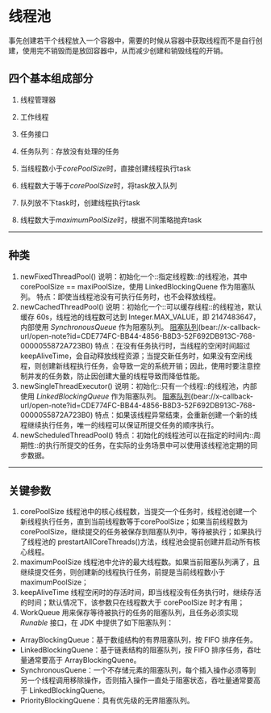 # 线程池

事先创建若干个线程放入一个容器中，需要的时候从容器中获取线程而不是自行创建，使用完不销毁而是放回容器中，从而减少创建和销毁线程的开销。

## 四个基本组成部分
1. 线程管理器
2. 工作线程
3. 任务接口
4. 任务队列：存放没有处理的任务

1. 当线程数小于*corePoolSize*时，直接创建线程执行task
2. 线程数大于等于*corePoolSize*时，将task放入队列
3. 队列放不下task时，创建线程执行task
4. 线程数大于*maximumPoolSize*时，根据不同策略抛弃task
---- 
## 种类
1. newFixedThreadPool() 
说明：初始化一个::指定线程数::的线程池，其中 corePoolSize == maxiPoolSize，使用 LinkedBlockingQuene 作为阻塞队列。
特点：即使当线程池没有可执行任务时，也不会释放线程。
2. newCachedThreadPool() 
说明：初始化一个::可以缓存线程::的线程池，默认缓存 60s，线程池的线程数可达到 Integer.MAX_VALUE，即 2147483647，内部使用 *SynchronousQueue* 作为阻塞队列。 [阻塞队列]()(bear://x-callback-url/open-note?id=CDE774FC-BB44-4856-B8D3-52F692DB913C-768-0000055872A723B0)
特点：在没有任务执行时，当线程的空闲时间超过 keepAliveTime，会自动释放线程资源；当提交新任务时，如果没有空闲线程，则创建新线程执行任务，会导致一定的系统开销；因此，使用时要注意控制并发的任务数，防止因创建大量的线程导致而降低性能。
3. newSingleThreadExecutor() 
说明：初始化::只有一个线程::的线程池，内部使用 *LinkedBlockingQueue* 作为阻塞队列。 [阻塞队列]()(bear://x-callback-url/open-note?id=CDE774FC-BB44-4856-B8D3-52F692DB913C-768-0000055872A723B0)
特点：如果该线程异常结束，会重新创建一个新的线程继续执行任务，唯一的线程可以保证所提交任务的顺序执行。
4. newScheduledThreadPool() 
特点：初始化的线程池可以在指定的时间内::周期性::的执行所提交的任务，在实际的业务场景中可以使用该线程池定期的同步数据。
---
## 关键参数
1. corePoolSize 
线程池中的核心线程数，当提交一个任务时，线程池创建一个新线程执行任务，直到当前线程数等于corePoolSize；如果当前线程数为 corePoolSize，继续提交的任务被保存到阻塞队列中，等待被执行；如果执行了线程池的 prestartAllCoreThreads()方法，线程池会提前创建并启动所有核心线程。
2. maximumPoolSize 
线程池中允许的最大线程数。如果当前阻塞队列满了，且继续提交任务，则创建新的线程执行任务，前提是当前线程数小于 maximumPoolSize；
3. keepAliveTime 
线程空闲时的存活时间，即当线程没有任务执行时，继续存活的时间；默认情况下，该参数只在线程数大于 corePoolSize 时才有用；
4. WorkQueue
用来保存等待被执行的任务的阻塞队列，且任务必须实现 *Runable* 接口，在 JDK 中提供了如下阻塞队列：
* ArrayBlockingQueue：基于数组结构的有界阻塞队列，按 FIFO 排序任务。
* LinkedBlockingQuene：基于链表结构的阻塞队列，按 FIFO 排序任务，吞吐量通常要高于 ArrayBlockingQuene。
* SynchronousQuene：一个不存储元素的阻塞队列，每个插入操作必须等到另一个线程调用移除操作，否则插入操作一直处于阻塞状态，吞吐量通常要高于 LinkedBlockingQuene。
* PriorityBlockingQuene：具有优先级的无界阻塞队列。

